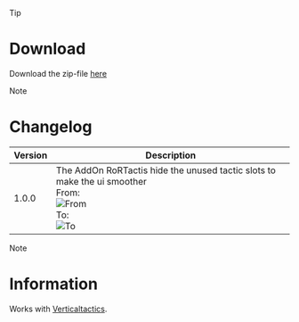 > [!TIP]
> # Download
> Download the zip-file [here](https://github.com/Makume/ReturnOfReckoning-AddOns-Dev/blob/main/RorTactics/RorTactics.zip)

> [!NOTE]
> # Changelog
> 
> | Version  | Description |
> | ------------- | ------------- |
> | 1.0.0  | The AddOn RoRTactis hide the unused tactic slots to make the ui smoother <br/>From:<br/>![From](https://github.com/Makume/ReturnOfReckoning-AddOns-Dev/blob/main/RorTactics/(Images)/From.png)<br/>To:<br/>![To](https://github.com/Makume/ReturnOfReckoning-AddOns-Dev/blob/main/RorTactics/(Images)/To.png)|

> [!NOTE]
> # Information
> 
> Works with [Verticaltactics](https://tools.idrinth.de/addons/verticaltactics/).
